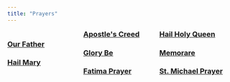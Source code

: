 ```yaml
---
title: "Prayers"
---
```


<div style="column-count: 3; column-gap: 1rem;">

### [Our Father](our-father)

### [Hail Mary](hail-mary)

### [Apostle's Creed](apostles-creed)

### [Glory Be](glory-be)

### [Fatima Prayer](fatima-prayer)

### [Hail Holy Queen](hail-holy-queen)

### [Memorare](memorare)

### [St. Michael Prayer](st-michael-prayer)

</div>